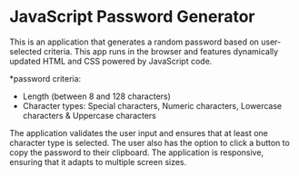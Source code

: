 # JavaScript Password Generator

This is an application that generates a random password based on user-selected criteria. This app runs in the browser and features dynamically updated HTML and CSS powered by JavaScript code.

*password criteria:
 - Length (between 8 and 128 characters)
 - Character types: Special characters, Numeric characters, Lowercase characters & Uppercase characters
 
 The application validates the user input and ensures that at least one character type is selected. The user also has the option to click a button to copy the password to their clipboard. The application is responsive, ensuring that it adapts to multiple screen sizes.
 
 
